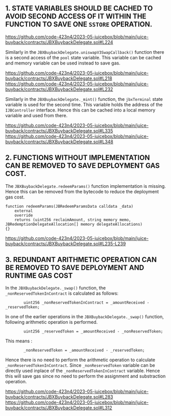 ## 1. STATE VARIABLES SHOULD BE CACHED TO AVOID SECOND ACCESS OF IT WITHIN THE FUNCTION TO SAVE ONE `SSTORE` OPERATION.

https://github.com/code-423n4/2023-05-juicebox/blob/main/juice-buyback/contracts/JBXBuybackDelegate.sol#L224

Similarly in the `JBXBuybackDelegate.uniswapV3SwapCallback()` function there is a second access of the `pool` state variable. This variable can be cached and memory variable can be used instead to save gas.

https://github.com/code-423n4/2023-05-juicebox/blob/main/juice-buyback/contracts/JBXBuybackDelegate.sol#L218
https://github.com/code-423n4/2023-05-juicebox/blob/main/juice-buyback/contracts/JBXBuybackDelegate.sol#L232

Similarly in the `JBXBuybackDelegate._mint()` function, the `jbxTerminal` state variable is used for the second time. This variable holds the address of the `IJBController` interface. Hence this can be cached into a local memory variable and used from there.

https://github.com/code-423n4/2023-05-juicebox/blob/main/juice-buyback/contracts/JBXBuybackDelegate.sol#L335
https://github.com/code-423n4/2023-05-juicebox/blob/main/juice-buyback/contracts/JBXBuybackDelegate.sol#L348

## 2. FUNCTIONS WITHOUT IMPLEMENTATION CAN BE REMOVED TO SAVE DEPLOYMENT GAS COST.

The `JBXBuybackDelegate.redeemParams()` function implementation is missing. Hence this can be removed from the bytecode to reduce the deployment gas cost.

    function redeemParams(JBRedeemParamsData calldata _data)
        external
        override
        returns (uint256 reclaimAmount, string memory memo, JBRedemptionDelegateAllocation[] memory delegateAllocations)
    {}


https://github.com/code-423n4/2023-05-juicebox/blob/main/juice-buyback/contracts/JBXBuybackDelegate.sol#L235-L239

## 3. REDUNDANT ARITHMETIC OPERATION CAN BE REMOVED TO SAVE DEPLOYMENT AND RUNTIME GAS COST

In the `JBXBuybackDelegate._swap()` function, the `_nonReservedTokenInContract` is calculated as follows:

            uint256 _nonReservedTokenInContract = _amountReceived - _reservedToken;

In one of the earlier operations in the `JBXBuybackDelegate._swap()` function, following arithmetic operation is performed.

            uint256 _reservedToken = _amountReceived - _nonReservedToken;

This means :

            _nonReservedToken = _amountReceived - _reservedToken;

Hence there is no need to perform the arithmetic operation to calculate `_nonReservedTokenInContract`. Since `_nonReservedToken` variable can be directly used inplace of the `_nonReservedTokenInContract` variable. Hence this will save gas since no need to perform the assignment and substraction operation.

https://github.com/code-423n4/2023-05-juicebox/blob/main/juice-buyback/contracts/JBXBuybackDelegate.sol#L283
https://github.com/code-423n4/2023-05-juicebox/blob/main/juice-buyback/contracts/JBXBuybackDelegate.sol#L312